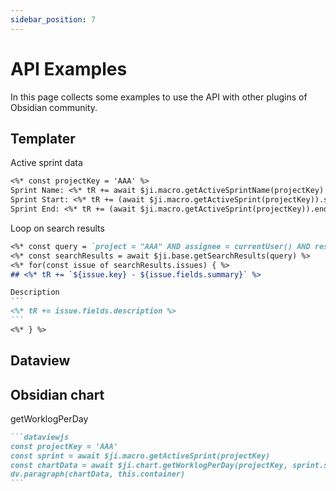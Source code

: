```yaml
---
sidebar_position: 7
---
```

# API Examples

In this page collects some examples to use the API with other plugins of Obsidian community.

## Templater

Active sprint data
```md
<%* const projectKey = 'AAA' %>
Sprint Name: <%* tR += await $ji.macro.getActiveSprintName(projectKey) %>
Sprint Start: <%* tR += (await $ji.macro.getActiveSprint(projectKey)).startDate %>
Sprint End: <%* tR += (await $ji.macro.getActiveSprint(projectKey)).endDate %>
```

Loop on search results
````md
<%* const query = `project = "AAA" AND assignee = currentUser() AND resolution = Unresolved` %>
<%* const searchResults = await $ji.base.getSearchResults(query) %>
<%* for(const issue of searchResults.issues) { %>
## <%* tR += `${issue.key} - ${issue.fields.summary}` %>

Description
```
<%* tR += issue.fields.description %>
```
<%* } %>
````

## Dataview

## Obsidian chart

getWorklogPerDay

````md
```dataviewjs
const projectKey = 'AAA'
const sprint = await $ji.macro.getActiveSprint(projectKey)
const chartData = await $ji.chart.getWorklogPerDay(projectKey, sprint.startDate, sprint.endDate)
dv.paragraph(chartData, this.container)
```
````